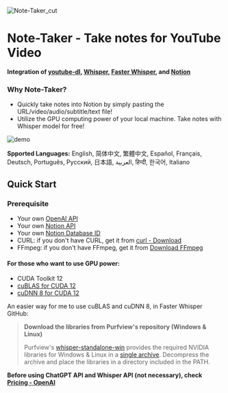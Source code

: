 ![Note-Taker_cut](https://github.com/T-H-Chung/note-taker/assets/111836220/393b4eb0-d0d7-420e-9295-206f8daebfd5)

# Note-Taker - Take notes for YouTube Video
**Integration of [youtube-dl](https://github.com/ytdl-org/youtube-dl), [Whisper](https://github.com/openai/whisper),
[Faster Whisper](https://github.com/SYSTRAN/faster-whisper/tree/master), and [Notion](https://www.notion.so/)**

### Why Note-Taker?
- Quickly take notes into Notion by simply pasting the URL/video/audio/subtitle/text file!
- Utilize the GPU computing power of your local machine. Take notes with Whisper model for free!
  
![demo](https://github.com/T-H-Chung/note-taker/assets/111836220/3e476585-3b70-4221-85ee-9b97d986a39a)

**Spported Languages:** English, 简体中文, 繁體中文, Español, Français, Deutsch, Português, Русский, 日本語, العربية, हिन्दी, 한국어, Italiano

## Quick Start
### Prerequisite
- Your own [OpenAI API](https://platform.openai.com/api-keys)
- Your own [Notion API](https://www.notion.so/my-integrations)
- Your own [Notion Database ID](https://stackoverflow.com/questions/67728038/where-to-find-database-id-for-my-database-in-notion)
- CURL: if you don't have CURL, get it from [curl - Download](https://curl.se/download.html)
- FFmpeg: if you don't have FFmpeg, get it from [Download FFmpeg](https://ffmpeg.org/download.html)

#### For those who want to use GPU power:
- CUDA Toolkit 12
- [cuBLAS for CUDA 12](https://developer.nvidia.com/cublas)
- [cuDNN 8 for CUDA 12](https://developer.nvidia.com/rdp/cudnn-archive)
  
An easier way for me to use cuBLAS and cuDNN 8, in Faster Whisper GitHub:
> **Download the libraries from Purfview's repository (Windows & Linux)**
> 
> Purfview's [whisper-standalone-win](https://github.com/Purfview/whisper-standalone-win) provides the required NVIDIA libraries
> for Windows & Linux in a [single archive](https://github.com/Purfview/whisper-standalone-win/releases/tag/libs).
> Decompress the archive and place the libraries in a directory included in the PATH.

**Before using ChatGPT API and Whisper API (not necessary), check [Pricing - OpenAI](https://openai.com/api/pricing/)**

